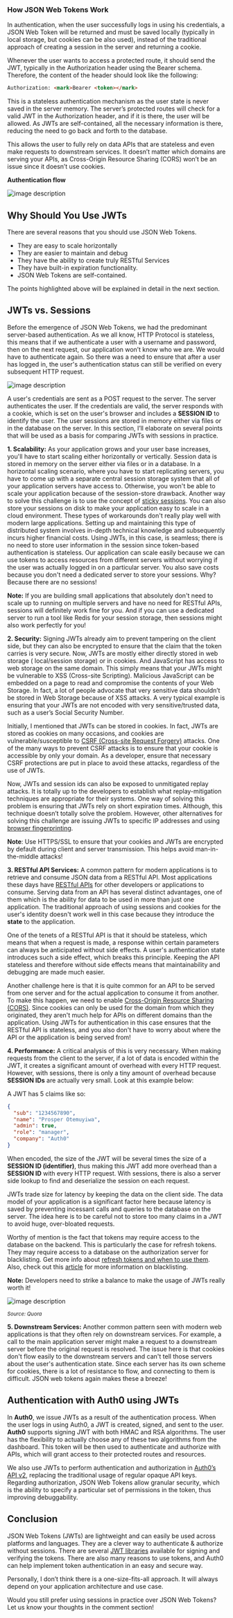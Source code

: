 ### How JSON Web Tokens Work

In authentication, when the user successfully logs in using his credentials, a JSON Web Token will be returned and must be saved locally (typically in local storage, but cookies can be also used), instead of the traditional approach of creating a session in the server and returning a cookie.

Whenever the user wants to access a protected route, it should send the JWT, typically in the Authorization header using the Bearer schema. Therefore, the content of the header should look like the following:

```html
Authorization: <mark>Bearer <token></mark>
```

This is a stateless authentication mechanism as the user state is never saved in the server memory. The server’s protected routes will check for a valid JWT in the Authorization header, and if it is there, the user will be allowed. As JWTs are self-contained, all the necessary information is there, reducing the need to go back and forth to the database.

This allows the user to fully rely on data APIs that are stateless and even make requests to downstream services. It doesn’t matter which domains are serving your APIs, as Cross-Origin Resource Sharing (CORS) won’t be an issue since it doesn’t use cookies.

**Authentication flow**

![image description][1]

## Why Should You Use JWTs

There are several reasons that you should use JSON Web Tokens.

- They are easy to scale horizontally
- They are easier to maintain and debug
- They have the ability to create truly RESTful Services
- They have built-in expiration functionality.
- JSON Web Tokens are self-contained.

The points highlighted above will be explained in detail in the next section.

## JWTs vs. Sessions

Before the emergence of JSON Web Tokens, we had the predominant server-based authentication. As we all know, HTTP Protocol is stateless, this means that if we authenticate a user with a username and password, then on the next request, our application won’t know who we are. We would have to authenticate again. So there was a need to ensure that after a user has logged in, the user's authentication status can still be verified on every subsequent HTTP request.

![image description][2]

A user's credentials are sent as a POST request to the server. The server authenticates the user. If the credentials are valid, the server responds with a cookie, which is set on the user's browser and includes a **SESSION ID** to identify the user. The user sessions are stored in memory either via files or in the database on the server. In this section, I’ll elaborate on several points that will be used as a basis for comparing JWTs with sessions in practice.

**1. Scalability:** As your application grows and your user base increases, you'll have to start scaling either horizontally or vertically. Session data is stored in memory on the server either via files or in a database. In a horizontal scaling scenario, where you have to start replicating servers, you have to come up with a separate central session storage system that all of your application servers have access to. Otherwise, you won't be able to scale your application because of the session-store drawback. Another way to solve this challenge is to use the concept of [sticky sessions](http://stackoverflow.com/questions/10494431/sticky-and-non-sticky-sessions). You can also store your sessions on disk to make your application easy to scale in a cloud environment. These types of workarounds don't really play well with modern large applications. Setting up and maintaining this type of distributed system involves in-depth technical knowledge and subsequently incurs higher financial costs. Using JWTs, in this case, is seamless; there is no need to store user information in the session since token-based authentication is stateless. Our application can scale easily because we can use tokens to access resources from different servers without worrying if the user was actually logged in on a particular server. You also save costs because you don't need a dedicated server to store your sessions. Why? Because there are no sessions!

**Note:** If you are building small applications that absolutely don't need to scale up to running on multiple servers and have no need for RESTful APIs, sessions will definitely work fine for you. And if you can use a dedicated server to run a tool like Redis for your session storage, then sessions might also work perfectly for you!

**2. Security:** Signing JWTs already aim to prevent tampering on the client side, but they can also be encrypted to ensure that the claim that the token carries is very secure. Now, JWTs are mostly either directly stored in web storage ( local/session storage) or in cookies. And JavaScript has access to web storage on the same domain. This simply means that your JWTs might be vulnerable to XSS (Cross-site Scripting). Malicious JavaScript can be embedded on a page to read and compromise the contents of your Web Storage. In fact, a lot of people advocate that very sensitive data shouldn’t be stored in Web Storage because of XSS attacks. A very typical example is ensuring that your JWTs are not encoded with very sensitive/trusted data, such as a user’s Social Security Number.

Initially, I mentioned that JWTs can be stored in cookies. In fact, JWTs are stored as cookies on many occasions, and cookies are vulnerable/susceptible to [CSRF (Cross-site Request Forgery)](https://www.owasp.org/index.php/Cross-Site_Request_Forgery_(CSRF)) attacks. One of the many ways to prevent CSRF attacks is to ensure that your cookie is accessible by only your domain. As a developer, ensure that necessary CSRF protections are put in place to avoid these attacks, regardless of the use of JWTs.

Now, JWTs and session ids can also be exposed to unmitigated replay attacks. It is totally up to the developers to establish what replay-mitigation techniques are appropriate for their systems. One way of solving this problem is ensuring that JWTs rely on short expiration times. Although, this technique doesn’t totally solve the problem. However, other alternatives for solving this challenge are issuing JWTs to specific IP addresses and using [browser fingerprinting](http://www.networkworld.com/article/2884026/security0/browser-fingerprints-and-why-they-are-so-hard-to-erase.html).

**Note**: Use HTTPS/SSL to ensure that your cookies and JWTs are encrypted by default during client and server transmission. This helps avoid man-in-the-middle attacks! 

**3. RESTful API Services:** A common pattern for modern applications is to retrieve and consume JSON data from a RESTful API. Most applications these days have [RESTful APIs](http://www.restapitutorial.com/) for other developers or applications to consume. Serving data from an API has several distinct advantages, one of them which is the ability for data to be used in more than just one application. The traditional approach of using sessions and cookies for the user's identity doesn't work well in this case because they introduce the **state** to the application.

One of the tenets of a RESTful API is that it should be stateless, which means that when a request is made, a response within certain parameters can always be anticipated without side effects. A user's authentication state introduces such a side effect, which breaks this principle. Keeping the API stateless and therefore without side effects means that maintainability and debugging are made much easier. 

Another challenge here is that it is quite common for an API to be served from one server and for the actual application to consume it from another. To make this happen, we need to enable [Cross-Origin Resource Sharing (CORS)](https://developer.mozilla.org/en-US/docs/Web/HTTP/Access_control_CORS). Since cookies can only be used for the domain from which they originated, they aren't much help for APIs on different domains than the application. Using JWTs for authentication in this case ensures that the RESTful API is stateless, and you also don't have to worry about where the API or the application is being served from!


**4. Performance:**  A critical analysis of this is very necessary. When making requests from the client to the server, if a lot of data is encoded within the JWT, it creates a significant amount of overhead with every HTTP request. However, with sessions, there is only a tiny amount of overhead because **SESSION IDs** are actually very small. Look at this example below:

A JWT has 5 claims like so:

```json
{
  "sub": "1234567890",
  "name": "Prosper Otemuyiwa",
  "admin": true,
  "role": "manager",
  "company": "Auth0"
}
```

When encoded, the size of the JWT will be several times the size of a **SESSION ID (identifier)**, thus making this JWT add more overhead than a **SESSION ID** with every HTTP request. With sessions, there is also a server side lookup to find and deserialize the session on each request. 

JWTs trade size for latency by keeping the data on the client side. The data model of your application is a significant factor here because latency is saved by preventing incessant calls and queries to the database on the server. The idea here is to be careful not to store too many claims in a JWT to avoid huge, over-bloated requests.

Worthy of mention is the fact that tokens may require access to the database on the backend. This is particularly the case for refresh tokens. They may require access to a database on the authorization server for blacklisting. Get more info about [refresh tokens and when to use them](https://auth0.com/blog/refresh-tokens-what-are-they-and-when-to-use-them/). Also, check out this [article](https://auth0.com/blog/blacklist-json-web-token-api-keys) for more information on blacklisting. 

**Note:** Developers need to strike a balance to make the usage of JWTs really worth it! 

![image description][3]

<sub>_Source: Quora_</sub>

**5. Downstream Services:** Another common pattern seen with modern web applications is that they often rely on downstream services. For example, a call to the main application server might make a request to a downstream server before the original request is resolved. The issue here is that cookies don't flow easily to the downstream servers and can't tell those servers about the user's authentication state. Since each server has its own scheme for cookies, there is a lot of resistance to flow, and connecting to them is difficult. JSON web tokens again makes these a breeze!

## Authentication with Auth0 using JWTs

In **Auth0**, we issue JWTs as a result of the authentication process. When the user logs in using Auth0, a JWT is created, signed, and sent to the user. **Auth0** supports signing JWT with both HMAC and RSA algorithms. The user has the flexibility to actually choose any of these two algorithms from the dashboard.  This token will be then used to authenticate and authorize with APIs, which will grant access to their protected routes and resources.

We also use JWTs to perform authentication and authorization in [Auth0’s API v2](https://auth0.com/docs/api/management/v2), replacing the traditional usage of regular opaque API keys. Regarding authorization, JSON Web Tokens allow granular security, which is the ability to specify a particular set of permissions in the token, thus improving debuggability.

## Conclusion

JSON Web Tokens (JWTs) are lightweight and can easily be used across platforms and languages. They are a clever way to authenticate & authorize without sessions. There are several [JWT libraries](https://jwt.io/#libraries-io) available for signing and verifying the tokens. There are also many reasons to use tokens, and Auth0 can help implement token authentication in an easy and secure way. 

Personally, I don’t think there is a one-size-fits-all approach. It will always depend on your application architecture and use case.

Would you still prefer using sessions in practice over JSON Web Tokens? Let us know your thoughts in the comment section!

[1]: https://i.imgur.com/0fZ13rD.png
[2]: https://i.imgur.com/cGa7eQn.png
[3]: https://i.imgur.com/VTtdMwC.png
